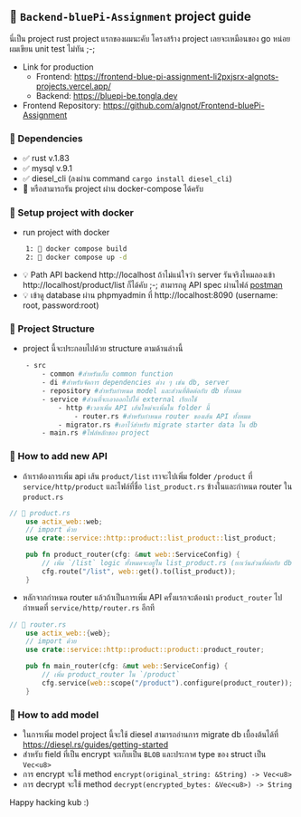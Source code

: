 ## 📙 `Backend-bluePi-Assignment` project guide

นี่เป็น project rust project แรกของผมนะคับ โครงสร้าง project เลยจะเหมือนของ go หน่อย ผมเขียน unit test ไม่ทัน ;-; 

- Link for production
    - Frontend: https://frontend-blue-pi-assignment-li2pxjsrx-algnots-projects.vercel.app/
    - Backend: https://bluepi-be.tongla.dev
- Frontend Repository: https://github.com/algnot/Frontend-bluePi-Assignment
  
### 📍 Dependencies
- ✅ rust v.1.83
- ✅ mysql v.9.1
- ✅ diesel_cli (ลงผ่าน command `cargo install diesel_cli`)
- 📄 หรือสามารถรัน project ผ่าน docker-compose ได้ครับ 

### 📁 Setup project with docker
- run project with docker
```bash
    1: 📄 docker compose build
    2: 📄 docker compose up -d
```
- 💡 Path API backend http://localhost ถ้าไม่แน่ใจว่า server รันจริงไหมลองเข้า http://localhost/product/list ก็ได้คับ ;-; สามารถดู API spec ผ่านไฟล์ [postman](/postman_collection.json)
- 💡 เข้าดู database ผ่าน phpmyadmin ที่ http://localhost:8090 (username: root, password:root)

### 📁 Project Structure
- project นี้จะประกอบไปด้วย structure ตามด้านล่างนี้
```bash
    - src
        - common #สำหรับเก็บ common function  
        - di #สำหรับจัดการ dependencies ต่าง ๆ เช่น db, server
        - repository #สำหรับกำหนด model และส่วนที่ติดต่อกับ db ทั้งหมด
        - service #ส่วนที่จะเอาออกไปให้ external เรียกใช้
            - http #เวลาเพิ่ม API เส้นใหม่จะเพิ่มใน folder นี้
                - router.rs #สำหรับกำหนด router ของเส้น API ทั้งหมด
            - migrator.rs #เอาไว้สำหรับ migrate starter data ใน db 
        - main.rs #ไฟล์หลักของ project
```

### 📁 How to add new API
- ถ้าเราต้องการเพิ่ม api เส้น `product/list` เราจะไปเพิ่ม folder `/product` ที่ `service/http/product` และไฟล์ที่ชื่อ `list_product.rs` ข้างในและกำหนด router ใน `product.rs`

```rust
// 📄 product.rs
    use actix_web::web;
    // import ด้วย
    use crate::service::http::product::list_product::list_product;

    pub fn product_router(cfg: &mut web::ServiceConfig) {
        // เพิ่ม `/list` logic ทั้งหมดจะอยู่ใน list_product.rs (ยกเว้นส่วนที่ต่อกับ db จะทำผ่าน repository)
        cfg.route("/list", web::get().to(list_product));
    }
```
- หลักจากกำหนด router แล้วถ้าเป็นการเพิ่ม API ครั้งแรกจะต้องนำ `product_router` ไปกำหนดที่ `service/http/router.rs` อีกที
```rust
// 📄 router.rs
    use actix_web::{web};
    // import ด้วย
    use crate::service::http::product::product::product_router;

    pub fn main_router(cfg: &mut web::ServiceConfig) {
        // เพิ่ม product_router ใน `/product`
        cfg.service(web::scope("/product").configure(product_router));
    }
```

### 📁 How to add model
- ในการเพิ่ม model project นี้จะใช้ diesel สามารถอ่านการ migrate db เบื้องต้นได้ที่ https://diesel.rs/guides/getting-started
- สำหรับ field ที่เป็น encrypt จะเก็บเป็น `BLOB` และประกาศ type ของ struct เป็น `Vec<u8>`
- การ encrypt จะใช้ method `encrypt(original_string: &String) -> Vec<u8>`
- การ decrypt จะใช้ method `decrypt(encrypted_bytes: &Vec<u8>) -> String` 

Happy hacking kub :)
